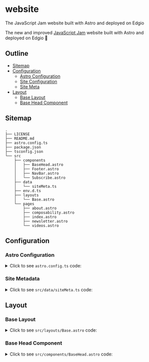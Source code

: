 # website

The JavaScript Jam website built with Astro and deployed on Edgio

The new and improved [JavaScript Jam](https://www.javascriptjam.com/) website built with Astro and deployed on Edgio 🚀

## Outline

- [Sitemap](#sitemap)
- [Configuration](#configuration)
  - [Astro Configuration](#astro-configuration)
  - [Site Configuration](#site-configuration)
  - [Site Meta](#site-meta)
- [Layout](#layout)
  - [Base Layout](#base-layout)
  - [Base Head Component](#base-head-component)

## Sitemap

```
.
├── LICENSE
├── README.md
├── astro.config.ts
├── package.json
├── tsconfig.json
└── src
    ├── components
    │   ├── BaseHead.astro
    │   ├── Footer.astro
    │   ├── NavBar.astro
    │   └── Subscribe.astro
    ├── data
    │   └── siteMeta.ts
    ├── env.d.ts
    ├── layouts
    │   └── Base.astro
    └── pages
        ├── about.astro
        ├── composability.astro
        ├── index.astro
        ├── newsletter.astro
        └── videos.astro
```

## Configuration

### Astro Configuration

<details>
  <summary>Click to see <code>astro.config.ts</code> code:</summary>

```ts
// astro.config.ts

import { defineConfig, sharpImageService } from "astro/config"
import sitemap from "@astrojs/sitemap"
import prefetch from "@astrojs/prefetch"
import remarkUnwrapImages from "remark-unwrap-images"

export default defineConfig({
  site: "https://javascriptjam.com/",
  markdown: {
    remarkPlugins: [remarkUnwrapImages],
    shikiConfig: {
      theme: "dracula",
      wrap: true,
    },
  },
  experimental: {
    assets: true,
  },
  image: {
    service: sharpImageService(),
  },
  integrations: [
    sitemap(),
    prefetch(),
  ],
  compressHTML: true,
  vite: {
    optimizeDeps: {
      exclude: ["@resvg/resvg-js"],
    },
  },
})
```

</details>

### Site Metadata

<details>
  <summary>Click to see <code>src/data/siteMeta.ts</code> code:</summary>

```ts
// src/data/index.ts

export type SiteMeta = {
  canonicalURL: string
  title: string
  description?: string
  ogImage?: string | undefined
  datePublished: string | undefined
}

export interface SiteConfig {
  canonicalURL: string
  title: string
  description?: string
  author?: string
  lang?: string
  ogLocale?: string
  ogImage?: string
  datePublished?: string | undefined
  date?: {
    locale: string | string[] | undefined
    options: Intl.DateTimeFormatOptions
  }
}

export const siteConfig: SiteConfig = {
	author: "https://raw.githubusercontent.com/ajcwebdev/ajcwebdev/main/assets/Headshot-crop.jpg",
	canonicalURL: "https://javascriptjam.com",
	title: "JavaScript Jam by Edgio",
	description: "The podcast, newsletter, and community for frontend and full-stack developers. Presented by Edgio.",
	lang: "en-US",
	ogLocale: "en_US",
	ogImage: "https://www.javascriptjam.com/content/images/2023/05/1200-630-jsjam-by-edgio-banner-facebook.png",
	date: {
		locale: "en-US",
		options: {
			day: "numeric",
			month: "short",
			year: "numeric",
		},
	},
}
```

</details>

## Layout

### Base Layout

<details>
  <summary>Click to see <code>src/layouts/Base.astro</code> code:</summary>

```astro
---
// src/layouts/Base.astro

import BaseHead from "@/components/BaseHead"
import NavBar from "@/components/NavBar"
import Footer from "@/components/Footer"
import type { SiteConfig } from "@/data"
import { siteConfig } from "@/data"

type Props = {
  meta: SiteConfig
}

const {
  meta: {
    canonicalURL, title, description, ogImage, datePublished
  },
} = Astro.props
---

<html lang={siteConfig.lang}>
  <head>
    <BaseHead
      canonicalURL={canonicalURL}
      title={title}
      description={description}
      ogImage={ogImage}
      datePublished={datePublished}
    />
  </head>

  <body class="home-template">
    <NavBar />
    <main>
      <slot />
    </main>
    <Footer />
  </body>
</html>
```

</details>

### Base Head Component

<details>
  <summary>Click to see <code>src/components/BaseHead.astro</code> code:</summary>

```astro
---
// src/components/BaseHead.astro

import type { SiteConfig } from "@/data"
import { siteConfig } from "@/data"

type Props = SiteConfig

const {
  canonicalURL, title, description, ogImage, datePublished
} = Astro.props

const titleSeparator = "•"
const siteTitle = `${title} ${titleSeparator} ${siteConfig.title}`
const socialImageURL = new URL(ogImage ? ogImage : "/social-card.png", Astro.url).href
---

<meta charset="utf-8" />
<meta name="viewport" content="width=device-width, initial-scale=1.0, shrink-to-fit=no" />
<meta http-equiv="X-UA-Compatible" content="IE=edge" />

<!-- Google tag (gtag.js) -->
<script async src="https://www.googletagmanager.com/gtag/js?id=G-PTJ6FXEPPC"></script>
<link href="https://www.javascriptjam.com/webmentions/receive/" rel="webmention">
<script defer src="/public/cards.min.js?v=ddffdea251"></script>
<link rel="stylesheet" type="text/css" href="/public/cards.min.css">
<link rel="icon" href="https://www.javascriptjam.com/content/images/size/w256h256/2022/12/606218911befc219510548a5_Group-prdgoddib2bq9zz774x1gaf1ueywnogxq9fm05jabk-1.png" type="image/png">
<link rel="stylesheet" href="https://www.javascriptjam.com/assets/css/styles.css?v=ddffdea251">
<link rel="stylesheet" href="https://cdnjs.cloudflare.com/ajax/libs/tocbot/4.10.0/tocbot.css" />
<script src="https://www.javascriptjam.com/assets/js/lite-yt-embed.js?v=ddffdea251"></script>
<link rel="stylesheet" href="https://www.javascriptjam.com/assets/css/lite-yt-embed.css?v=ddffdea251" />
<style>
  :root {
    --color-light-bg: #F8FAFC;
    --home-slant-height: 50rem;
  }
</style>

<link rel="icon" href="/favicon.ico" sizes="any" />
<link rel="icon" href="/icon.svg" type="image/svg+xml" />
<link rel="manifest" href="/manifest.webmanifest" />
<link rel="canonical" href={canonicalURL} />

<title>{siteTitle}</title>

<meta name="title" content={siteTitle} />
<meta name="description" content={description} />
<meta name="author" content={siteConfig.author} />

<meta property="og:type" content={datePublished ? "article" : "website"} />
<meta property="og:title" content={title} />
<meta property="og:description" content={description} />
<meta property="og:url" content={canonicalURL} />
<meta property="og:site_name" content={siteConfig.title} />
<meta property="og:locale" content={siteConfig.ogLocale} />
<meta property="og:image" content={socialImageURL} />
<meta property="og:image:width" content="1200" />
<meta property="og:image:height" content="630" />
{
  datePublished && (
    <>
      <meta property="article:author" content={siteConfig.author} />
      <meta property="article:published_time" content={datePublished} />
    </>
  )
}

<meta property="twitter:card" content="summary_large_image" />
<meta property="twitter:url" content={canonicalURL} />
<meta property="twitter:title" content={title} />
<meta property="twitter:description" content={description} />
<meta property="twitter:image" content={socialImageURL} />

<link rel="alternate" type="application/rss+xml" title={siteConfig.title} href="/rss.xml" />
```

</details>